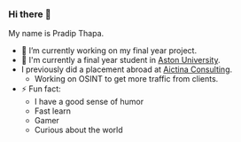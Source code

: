 ### Hi there 👋
My name is Pradip Thapa.

- 🔭 I’m currently working on my final year project.
- 🌱 I'm currently a final year student in [Aston University](https://www.aston.ac.uk/).
- I previously did a placement abroad at [Aictina Consulting](http://aictina.eu/).
    - Working on OSINT to get more traffic from clients.  
- ⚡ Fun fact: 
  - I have a good sense of humor
  - Fast learn
  - Gamer
  - Curious about the world 
